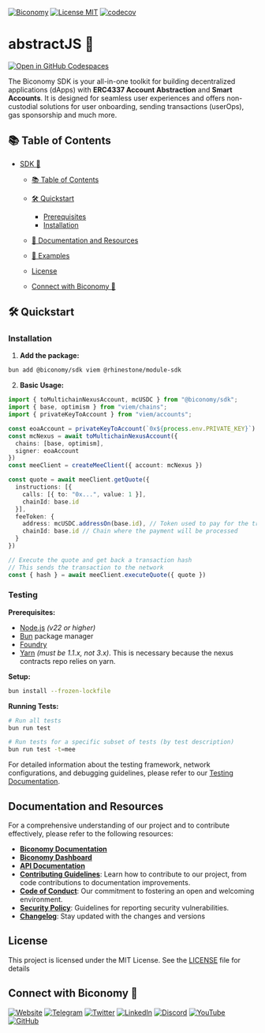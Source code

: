[![Biconomy](https://img.shields.io/badge/Made_with_%F0%9F%8D%8A_by-Biconomy-ff4e17?style=flat)](https://biconomy.io) [![License MIT](https://img.shields.io/badge/License-MIT-blue?&style=flat)](./LICENSE) [![codecov](https://codecov.io/github/bcnmy/sdk/graph/badge.svg?token=DTdIR5aBDA)](https://codecov.io/github/bcnmy/sdk)

# abstractJS 🚀

[![Open in GitHub Codespaces](https://github.com/codespaces/badge.svg)](https://codespaces.new/bcnmy/sdk)

The Biconomy SDK is your all-in-one toolkit for building decentralized applications (dApps) with **ERC4337 Account Abstraction** and **Smart Accounts**. It is designed for seamless user experiences and offers non-custodial solutions for user onboarding, sending transactions (userOps), gas sponsorship and much more.

## 📚 Table of Contents

- [SDK 🚀](#sdk-)

  - [📚 Table of Contents](#-table-of-contents)
  - [🛠️ Quickstart](#-quickstart)

    - [Prerequisites](#prerequisites)
    - [Installation](#installation)

  - [📄 Documentation and Resources](#-documentation-and-resources)
  - [💼 Examples](#-examples)
  - [License](#license)
  - [Connect with Biconomy 🍊](#connect-with-biconomy-🍊)

## 🛠️ Quickstart

### Installation

1. **Add the package:**
```bash
bun add @biconomy/sdk viem @rhinestone/module-sdk
```

2. **Basic Usage:**
```typescript
import { toMultichainNexusAccount, mcUSDC } from "@biconomy/sdk";
import { base, optimism } from "viem/chains";
import { privateKeyToAccount } from "viem/accounts";

const eoaAccount = privateKeyToAccount(`0x${process.env.PRIVATE_KEY}`)
const mcNexus = await toMultichainNexusAccount({
  chains: [base, optimism],
  signer: eoaAccount
})
const meeClient = createMeeClient({ account: mcNexus })

const quote = await meeClient.getQuote({
  instructions: [{
    calls: [{ to: "0x...", value: 1 }],
    chainId: base.id
  }],
  feeToken: {
    address: mcUSDC.addressOn(base.id), // Token used to pay for the transaction
    chainId: base.id // Chain where the payment will be processed
  }
})

// Execute the quote and get back a transaction hash
// This sends the transaction to the network
const { hash } = await meeClient.executeQuote({ quote })
```

### Testing

**Prerequisites:**
- [Node.js](https://nodejs.org/en/download/package-manager) *(v22 or higher)*
- [Bun](https://bun.sh/) package manager
- [Foundry](https://book.getfoundry.sh/getting-started/installation)
- [Yarn](https://www.npmjs.com/package/yarn) *(must be 1.1.x, not 3.x)*. This is necessary because the nexus contracts repo relies on yarn.

**Setup:**
```bash
bun install --frozen-lockfile
```

**Running Tests:**
```bash
# Run all tests
bun run test

# Run tests for a specific subset of tests (by test description)
bun run test -t=mee
```

For detailed information about the testing framework, network configurations, and debugging guidelines, please refer to our [Testing Documentation](./src/test/README.md).

## Documentation and Resources

For a comprehensive understanding of our project and to contribute effectively, please refer to the following resources:

- [**Biconomy Documentation**](https://docs.biconomy.io)
- [**Biconomy Dashboard**](https://dashboard.biconomy.io)
- [**API Documentation**](https://bcnmy.github.io/sdk)
- [**Contributing Guidelines**](./CONTRIBUTING.md): Learn how to contribute to our project, from code contributions to documentation improvements.
- [**Code of Conduct**](./CODE_OF_CONDUCT.md): Our commitment to fostering an open and welcoming environment.
- [**Security Policy**](./SECURITY.md): Guidelines for reporting security vulnerabilities.
- [**Changelog**](./CHANGELOG.md): Stay updated with the changes and versions

## License

This project is licensed under the MIT License. See the [LICENSE](./LICENSE) file for details

## Connect with Biconomy 🍊

[![Website](https://img.shields.io/badge/🍊-Website-ff4e17?style=for-the-badge&logoColor=white)](https://biconomy.io) [![Telegram](https://img.shields.io/badge/Telegram-2CA5E0?style=for-the-badge&logo=telegram&logoColor=white)](https://t.me/biconomy) [![Twitter](https://img.shields.io/badge/Twitter-1DA1F2?style=for-the-badge&logo=twitter&logoColor=white)](https://twitter.com/biconomy) [![LinkedIn](https://img.shields.io/badge/LinkedIn-0077B5?style=for-the-badge&logo=linkedin&logoColor=white)](https://www.linkedin.com/company/biconomy) [![Discord](https://img.shields.io/badge/Discord-7289DA?style=for-the-badge&logo=discord&logoColor=white)](https://discord.gg/biconomy) [![YouTube](https://img.shields.io/badge/YouTube-FF0000?style=for-the-badge&logo=youtube&logoColor=white)](https://www.youtube.com/channel/UC0CtA-Dw9yg-ENgav_VYjRw) [![GitHub](https://img.shields.io/badge/GitHub-181717?style=for-the-badge&logo=github&logoColor=white)](https://github.com/bcnmy/)

